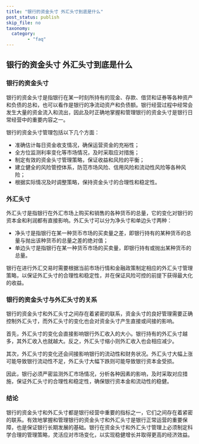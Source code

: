 ```yaml
---
title: "银行的资金头寸 外汇头寸到底是什么"
post_status: publish
skip_file: no
taxonomy:
  category:
        - "faq"
---
```


## 银行的资金头寸 外汇头寸到底是什么

### 银行的资金头寸

银行的资金头寸是指银行在某一时刻所持有的现金、存款、借贷和证券等各种资产和负债的总和，也可以看作是银行的净流动资产和负债额。银行经营过程中经常会发生大量的资金流入和流出，因此及时正确地掌握和管理银行的资金头寸是银行日常经营中的重要内容之一。

银行的资金头寸管理包括以下几个方面：

- 准确估计每日资金收支情况，确保运营资金的充裕性；
- 全方位监测利率变化等市场情况，及时采取应对措施；
- 制定有效的资金头寸管理策略，保证收益和风险的平衡；
- 建立健全的风险管控体系，防范市场风险、信用风险和流动性风险等各种风险；
- 根据实际情况及时调整策略，保持资金头寸的合理性和稳定性。

### 外汇头寸

外汇头寸是指银行在外汇市场上购买和销售的各种货币的总量，它的变化对银行的资本金和利润都有直接影响。外汇头寸可以分为净头寸和单边头寸两种：

- 净头寸是指银行在某一种货币市场的买卖量之差，即银行持有的某种货币的总量与抛出该种货币的总量之差的绝对值；
- 单边头寸是指银行在某一种货币市场的买卖量，即银行持有或抛出某种货币的总量。

银行在进行外汇交易时需要根据当前市场行情和金融政策制定相应的外汇头寸管理策略，以保证外汇头寸的合理性和稳定性，并在保证风险可控的前提下获得最大化的收益。

### 银行的资金头寸与外汇头寸的关系

银行的资金头寸和外汇头寸之间存在着紧密的联系，资金头寸的良好管理需要正确控制外汇头寸，而外汇头寸的变化也会对资金头寸产生直接或间接的影响。

首先，外汇头寸的变化会直接影响银行外汇收入的大小。银行持有的外汇头寸越多，其外汇收入也就越大。反之，外汇头寸缩小则外汇收入也会相应减少。

其次，外汇头寸的变化还会间接影响银行的流动性和财务状况。外汇头寸大幅上涨可能导致银行流动性不足，外汇头寸大幅下跌则可能导致银行资本金受损。

因此，银行必须严密监测外汇市场情况，分析各种因素的影响，及时采取对应措施，保证外汇头寸的合理性和稳定性，确保银行资本金和流动性的稳健。

### 结论

银行的资金头寸和外汇头寸都是银行经营中重要的指标之一，它们之间存在着紧密的联系。有效地掌握和管理银行的资金头寸和外汇头寸是银行正常运营的重要保障，也是保证银行长期发展的基础。银行在资金头寸和外汇头寸管理上必须制定科学合理的管理策略，灵活应对市场变化，以实现稳健增长并取得更高的经济效益。
